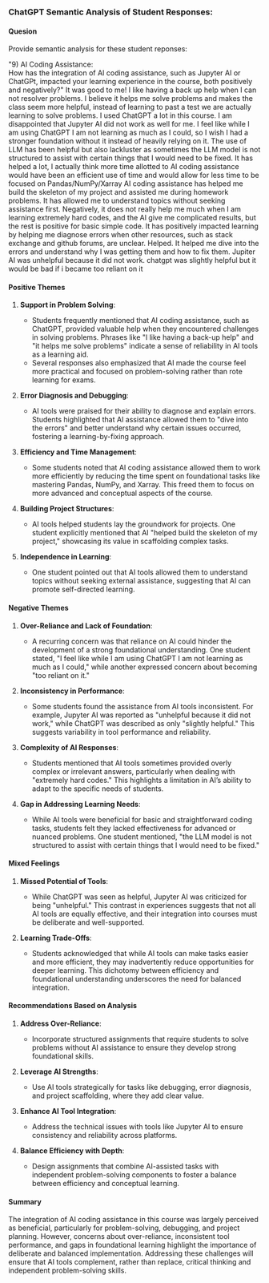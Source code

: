 ### ChatGPT Semantic Analysis of Student Responses:

#### **Quesion**
Provide semantic analysis for these student reponses:

"9) AI Coding Assistance:  
How has the integration of AI coding assistance, such as Jupyter AI or ChatGPt, impacted your learning experience in the course, both positively and negatively?"
It was good to me! I like having a back up help when I can not resolver problems. 
I believe it helps me solve problems and makes the class seem more helpful, instead of learning to past a test we are actually learning to solve problems.
I used ChatGPT a lot in this course. I am disappointed that Jupyter AI did not work as well for me. I feel like while I am using ChatGPT I am not learning as much as I could, so I wish I had a stronger foundation without it instead of heavily relying on it. 
The use of LLM has been helpful but also lackluster as sometimes the LLM model is not structured to assist with certain things that I would need to be fixed.
It has helped a lot, I actually think more time allotted to AI coding assistance would have been an efficient use of time and would allow for less time to be focused on Pandas/NumPy/Xarray
AI coding assistance has helped me build the skeleton of my project and assisted me during homework problems.
It has allowed me to understand topics without seeking assistance first.
Negatively, it does not really help me much when I am learning extremely hard codes, and the AI give me complicated results, but the rest is positive for basic simple code. 
It has positively impacted learning by helping me diagnose errors when other resources, such as stack exchange and github forums, are unclear. 
Helped.
It helped me dive into the errors and understand why I was getting them and how to fix them.
Jupiter AI was unhelpful because it did not work. chatgpt was slightly helpful but it would be bad if i became too reliant on it 


#### **Positive Themes**
1. **Support in Problem Solving**: 
   - Students frequently mentioned that AI coding assistance, such as ChatGPT, provided valuable help when they encountered challenges in solving problems. Phrases like "I like having a back-up help" and "it helps me solve problems" indicate a sense of reliability in AI tools as a learning aid.
   - Several responses also emphasized that AI made the course feel more practical and focused on problem-solving rather than rote learning for exams.

2. **Error Diagnosis and Debugging**:
   - AI tools were praised for their ability to diagnose and explain errors. Students highlighted that AI assistance allowed them to "dive into the errors" and better understand why certain issues occurred, fostering a learning-by-fixing approach.

3. **Efficiency and Time Management**:
   - Some students noted that AI coding assistance allowed them to work more efficiently by reducing the time spent on foundational tasks like mastering Pandas, NumPy, and Xarray. This freed them to focus on more advanced and conceptual aspects of the course.

4. **Building Project Structures**:
   - AI tools helped students lay the groundwork for projects. One student explicitly mentioned that AI "helped build the skeleton of my project," showcasing its value in scaffolding complex tasks.

5. **Independence in Learning**:
   - One student pointed out that AI tools allowed them to understand topics without seeking external assistance, suggesting that AI can promote self-directed learning.

#### **Negative Themes**
1. **Over-Reliance and Lack of Foundation**:
   - A recurring concern was that reliance on AI could hinder the development of a strong foundational understanding. One student stated, "I feel like while I am using ChatGPT I am not learning as much as I could," while another expressed concern about becoming "too reliant on it."

2. **Inconsistency in Performance**:
   - Some students found the assistance from AI tools inconsistent. For example, Jupyter AI was reported as "unhelpful because it did not work," while ChatGPT was described as only "slightly helpful." This suggests variability in tool performance and reliability.

3. **Complexity of AI Responses**:
   - Students mentioned that AI tools sometimes provided overly complex or irrelevant answers, particularly when dealing with "extremely hard codes." This highlights a limitation in AI’s ability to adapt to the specific needs of students.

4. **Gap in Addressing Learning Needs**:
   - While AI tools were beneficial for basic and straightforward coding tasks, students felt they lacked effectiveness for advanced or nuanced problems. One student mentioned, "the LLM model is not structured to assist with certain things that I would need to be fixed."

#### **Mixed Feelings**
1. **Missed Potential of Tools**:
   - While ChatGPT was seen as helpful, Jupyter AI was criticized for being "unhelpful." This contrast in experiences suggests that not all AI tools are equally effective, and their integration into courses must be deliberate and well-supported.

2. **Learning Trade-Offs**:
   - Students acknowledged that while AI tools can make tasks easier and more efficient, they may inadvertently reduce opportunities for deeper learning. This dichotomy between efficiency and foundational understanding underscores the need for balanced integration.

#### **Recommendations Based on Analysis**
1. **Address Over-Reliance**:
   - Incorporate structured assignments that require students to solve problems without AI assistance to ensure they develop strong foundational skills.
   
2. **Leverage AI Strengths**:
   - Use AI tools strategically for tasks like debugging, error diagnosis, and project scaffolding, where they add clear value.

3. **Enhance AI Tool Integration**:
   - Address the technical issues with tools like Jupyter AI to ensure consistency and reliability across platforms.

4. **Balance Efficiency with Depth**:
   - Design assignments that combine AI-assisted tasks with independent problem-solving components to foster a balance between efficiency and conceptual learning.

#### **Summary**
The integration of AI coding assistance in this course was largely perceived as beneficial, particularly for problem-solving, debugging, and project planning. However, concerns about over-reliance, inconsistent tool performance, and gaps in foundational learning highlight the importance of deliberate and balanced implementation. Addressing these challenges will ensure that AI tools complement, rather than replace, critical thinking and independent problem-solving skills.
